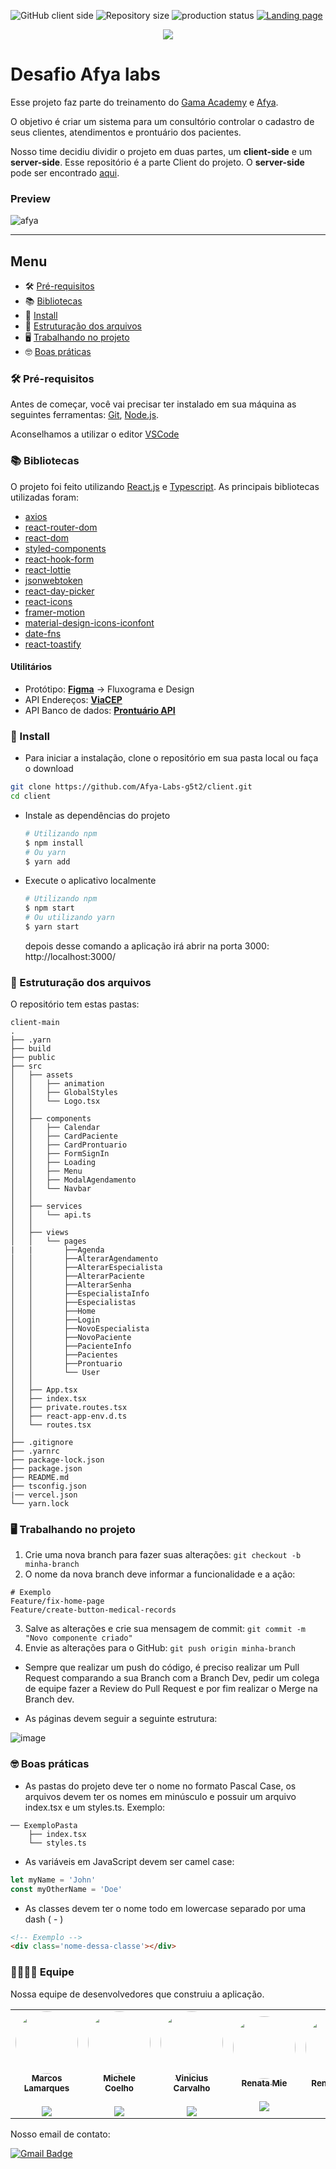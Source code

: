 <p align="start">
  <img alt="GitHub client side" src="https://img.shields.io/badge/g5t2-client-red">

  <img alt="Repository size" src="https://img.shields.io/github/repo-size/Afya-Labs-g5t2/client">
  
  <img src="https://img.shields.io/github/deployments/Afya-Labs-g5t2/client/production" alt="production status">
  
  <a href="https://i52-afyalabs.herokuapp.com/">
    <img alt="Landing page" src="https://img.shields.io/badge/Landing_page-white">
  </a>
</p>

<div style="text-align:center"><img src="https://user-images.githubusercontent.com/43910483/122756943-6dc7a200-d26d-11eb-9101-ed0cc773c563.png" /></div>

# Desafio Afya labs

Esse projeto faz parte do treinamento do [Gama Academy](https://www.gama.academy/) e [Afya](https://afya.com.br/).

O objetivo é criar um sistema para um consultório controlar o cadastro de seus clientes, atendimentos e prontuário dos pacientes.

Nosso time decidiu dividir o projeto em duas partes, um **client-side** e um **server-side**. Esse repositório é a parte Client do projeto. O **server-side** pode ser encontrado [aqui](https://github.com/Afya-Labs-g5t2/server).

### Preview

![afya](https://user-images.githubusercontent.com/43910483/121086311-61e1d780-c7b9-11eb-9cfe-f80c94232033.gif)

---

## Menu

* 🛠 [Pré-requisitos](#-pré-requisitos)
* 📚 [Bibliotecas](#-bibliotecas)
* 🚀 [Install](#-install)
* 📂 [Estruturação dos arquivos](#-estruturação-dos-arquivos)
* 🖥️ [Trabalhando no projeto](#%EF%B8%8F-trabalhando-no-projeto)
* 🤓 [Boas práticas](#-boas-práticas)

### 🛠 Pré-requisitos

Antes de começar, você vai precisar ter instalado em sua máquina as seguintes ferramentas:
[Git](https://git-scm.com), [Node.js](https://nodejs.org/en/). 

Aconselhamos a utilizar o editor [VSCode](https://code.visualstudio.com/)

### 📚 Bibliotecas

O projeto foi feito utilizando [React.js](https://reactjs.org/) e [Typescript](https://www.typescriptlang.org/). As principais bibliotecas utilizadas foram:

- [axios](https://github.com/axios/axios)
- [react-router-dom](https://reactrouter.com/)
- [react-dom](https://github.com/facebook/react/tree/master/packages/react-dom)
- [styled-components](https://styled-components.com/)
- [react-hook-form](https://react-hook-form.com/)
- [react-lottie](https://github.com/chenqingspring/react-lottie)
- [jsonwebtoken](https://github.com/auth0/node-jsonwebtoken)
- [react-day-picker](https://github.com/gpbl/react-day-picker)
- [react-icons](https://react-icons.github.io/react-icons/)
- [framer-motion](https://github.com/framer/motion)
- [material-design-icons-iconfont](https://google.github.io/material-design-icons/)
- [date-fns](https://github.com/date-fns/date-fns)
- [react-toastify](https://fkhadra.github.io/react-toastify/introduction/)

#### **Utilitários**

-   Protótipo:  **[Figma](https://www.figma.com/)**  → Fluxograma e Design
-   API Endereços:  **[ViaCEP](https://viacep.com.br/)**
-   API Banco de dados:  **[Prontuário API](https://g5t2-api.herokuapp.com/)**

### 🚀 Install

- Para iniciar a instalação, clone o repositório em sua pasta local ou faça o download 
```bash
git clone https://github.com/Afya-Labs-g5t2/client.git
cd client
```
- Instale as dependências do projeto

  ```bash
  # Utilizando npm
  $ npm install
  # Ou yarn
  $ yarn add
  ```
- Execute o aplicativo localmente
  ```bash
  # Utilizando npm
  $ npm start
  # Ou utilizando yarn
  $ yarn start
  ```
  depois desse comando a aplicação irá abrir na porta 3000: http://localhost:3000/
  
### 📂 Estruturação dos arquivos
O repositório tem estas pastas:
```
client-main
.
├── .yarn
├── build
├── public
├── src
│   ├── assets
│   │   ├── animation
│   │   ├── GlobalStyles
│   │   └── Logo.tsx
│   │
│   ├── components
│   │   ├── Calendar
│   │   ├── CardPaciente
│   │   ├── CardProntuario
│   │   ├── FormSignIn
│   │   ├── Loading
│   │   ├── Menu
│   │   ├── ModalAgendamento
│   │   └── Navbar
│   │
│   ├── services
│   │   └── api.ts
│   │       
│   ├── views
│   │   └── pages
|   |       ├──Agenda
│   │       ├──AlterarAgendamento
│   │       ├──AlterarEspecialista
│   │       ├──AlterarPaciente
│   │       ├──AlterarSenha
│   │       ├──EspecialistaInfo
│   │       ├──Especialistas
│   │       ├──Home
│   │       ├──Login
│   │       ├──NovoEspecialista
│   │       ├──NovoPaciente
│   │       ├──PacienteInfo
│   │       ├──Pacientes
│   │       ├──Prontuario
│   │       └── User
│   │
│   ├── App.tsx
│   ├── index.tsx
│   ├── private.routes.tsx
│   ├── react-app-env.d.ts
│   └── routes.tsx
│   
├── .gitignore
├── .yarnrc
├── package-lock.json
├── package.json
├── README.md
├── tsconfig.json
|── vercel.json
└── yarn.lock

```
### 🖥️ Trabalhando no projeto

1. Crie uma nova branch para fazer suas alterações: `git checkout -b minha-branch`
2. O nome da nova branch deve informar a funcionalidade e a ação:
 ```
 # Exemplo
 Feature/fix-home-page
 Feature/create-button-medical-records
 ```
3. Salve as alterações e crie sua mensagem de commit: `git commit -m "Novo componente criado"`
4. Envie as alterações para o GitHub: `git push origin minha-branch`

- Sempre que realizar um push do código, é preciso realizar um Pull Request comparando a sua Branch com a Branch Dev, pedir um colega de equipe fazer a Review do Pull Request e por fim realizar o Merge na Branch dev.
 
- As páginas devem seguir a seguinte estrutura:

![image](https://user-images.githubusercontent.com/8262141/122313846-585d1b80-ceed-11eb-83c3-9c95f0c4d5b0.png)

### 🤓 Boas práticas

- As pastas do projeto deve ter o nome no formato Pascal Case, os arquivos devem ter os nomes em minúsculo e possuir um arquivo index.tsx e um styles.ts. Exemplo: 
```
── ExemploPasta
    ├── index.tsx
    └── styles.ts
```

- As variáveis em JavaScript devem ser camel case:
```javascript
let myName = 'John'
const myOtherName = 'Doe'
```

- As classes devem ter o nome todo em lowercase separado por uma dash ( - )
```html
<!-- Exemplo -->
<div class='nome-dessa-classe'></div>
```


### 👩‍💻👨‍💻 Equipe

Nossa equipe de desenvolvedores que construiu a aplicação.

<table>
  <tr>
    <td align="center"><a href="https://github.com/mlamarques"><img style="border-radius: 50%;" src="https://user-images.githubusercontent.com/43910483/157730005-e6c58249-4074-47a1-a258-ecbc7176b071.jpg" width="100px;" alt=""/><br/><sub><b>Marcos Lamarques</b></sub></a><br/><br/>
     <a href="https://www.linkedin.com/in/mlamarques/"><img src="https://img.shields.io/badge/-Marcos-blue?style=flat-square&logo=Linkedin&logoColor=white"></a>
    </td>
    <td align="center"><a href="https://github.com/micheleset7"><img style="border-radius: 50%;" src="https://avatars.githubusercontent.com/u/60739164?v=4" width="100px;" alt=""/><br/><sub><b>Michele Coelho</b></sub></a><br/><br/>
    <a href="https://www.linkedin.com/in/michele-coelho-5017aa79/"><img src="https://img.shields.io/badge/-Michele-blue?style=flat-square&logo=Linkedin&logoColor=white"></a></td>
    <td align="center"><a href="https://github.com/vinicius-carvalho"><img style="border-radius: 50%;" src="https://avatars.githubusercontent.com/u/8262141?v=4" width="100px;" alt=""/><br /><sub><b>Vinicius Carvalho</b></sub></a><br/><br/>
    <a href="https://www.linkedin.com/in/viniciuscostacarvalho/"><img src="https://img.shields.io/badge/-Vinicius-blue?style=flat-square&logo=Linkedin&logoColor=white"></a>
    </td>
    <td align="center"><a href="https://github.com/RenataMie"><img style="border-radius: 50%;" src="https://avatars.githubusercontent.com/u/73265234?v=4" width="100px;" alt=""/><br /><sub><b>Renata Mie</b></sub></a><br/><br/>
    <a href="https://www.linkedin.com/in/renatakanezaki/"><img src="https://img.shields.io/badge/-Renata-blue?style=flat-square&logo=Linkedin&logoColor=white"></a>
    </td>
    <td align="center"><a href="https://github.com/renatolobojr"><img style="border-radius: 50%;" src="https://avatars.githubusercontent.com/u/6940290?v=4" width="100px;" alt=""/><br /><sub><b>Renato Lobo</b></sub></a><br/><br/>
    <a href="https://www.linkedin.com/in/renatolobo-engenheiro/"><img src="https://img.shields.io/badge/-Renato-blue?style=flat-square&logo=Linkedin&logoColor=white"></a>
    </td>
    <td align="center"><a href="https://github.com/Thais-Hoshii"><img style="border-radius: 50%;" src="https://user-images.githubusercontent.com/43910483/157729932-d3f2a39f-0325-41d0-bbff-0c7d08091373.jpg" width="100px;" alt=""/><br /><sub><b>Thaís Hoshii</b></sub></a><br/><br/>
    <a href="https://www.linkedin.com/in/thais-hoshii/"><img src="https://img.shields.io/badge/-Thais-blue?style=flat-square&logo=Linkedin&logoColor=white"></a></td>
    <tr>
 </table>

Nosso email de contato:

[![Gmail Badge](https://img.shields.io/badge/-g5t2.desafioafyalabs@gmail.com-c14438?style=flat-square&logo=Gmail&logoColor=white&link=mailto:g5t2.desafioafyalabs@gmail.com)](mailto:g5t2.desafioafyalabs@gmail.com)

